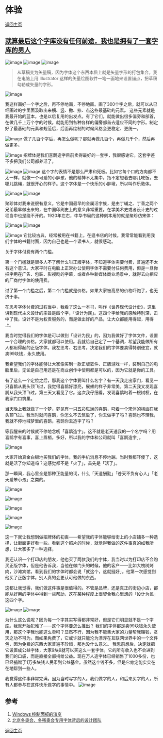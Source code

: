 # 体验
[返回主页](/)

## [就算最后这个字库没有任何前途，我也是拥有了一套字库的男人](https://mp.weixin.qq.com/s/hZ6KeQCFzyWbQw_J1fDjug)

![image](https://user-images.githubusercontent.com/98196188/150621923-433dbb7d-1d76-4a7a-a4d5-8d688a4972b4.png)
![image](https://user-images.githubusercontent.com/98196188/150621900-fb590fdf-39d9-4fab-b484-1be98372a057.png)
![image](https://user-images.githubusercontent.com/98196188/150621939-be47f035-fef3-4554-b879-7b121b4d92f2.png)
> 从草稿变为矢量稿，因为字体这个东西本质上就是矢量字形的打包集合。我在电脑上用 Illustrator 这样的矢量绘图软件一笔一画地来设置锚点，把草稿勾勒成矢量的字形。

![image](https://user-images.githubusercontent.com/98196188/150621963-d86da582-dc7d-4db8-bb8c-df45c887dabb.png)

我这样画好一个字之后，再不停地画，不停地画。画了300个字之后，就可以从已经画过的字里面汲取出来横、竖、撇、捺、点这些最基础的元素。
这些元素就是我最开始的蓝本，也是以后复用的出发点。有了它们，就能做出很多偏旁和部首，在做几千上万个字的时候，就能用到各种各样的偏旁部首去适应不同的字形。制定好了最基础的元素和规范后，后面再绘制的时候风格会更稳定、更统一。

![image](https://user-images.githubusercontent.com/98196188/150621975-82ca9d95-26ea-4e4e-81e5-33894a96d1ba.png)
做了几百个字后，再怎么做呢？那就再做几百个，再做几千个，然后再做更多。

![image](https://user-images.githubusercontent.com/98196188/150622002-4beeb8fd-8c22-485c-b84d-97c5bddda368.png)
招牌体是我们喜鹊造字目前卖得最好的一套字，我很感谢它。这套字差不多把我们公司都养活了。

![image](https://user-images.githubusercontent.com/98196188/150622014-08335cd8-3c00-44c6-b284-c909d152bfe3.png)
![image](https://user-images.githubusercontent.com/98196188/150622024-3a665fdf-fd31-4054-a08d-78f9645bb4e9.png)
这个字的表情不是那么严肃和死板。比如它每个口的方向都不太一样，就像一个可爱的小胖孩，他的精神不太集中，指不定想着去哪儿吃饭，去哪儿跳绳，就很开心的样子。这个字体是一个快乐的小胖墩，所以叫作乐敦体。

![image](https://user-images.githubusercontent.com/98196188/150622037-43a7aa0f-20a6-4fdc-bf0f-efad79700660.png)
![image](https://user-images.githubusercontent.com/98196188/150622040-1f815e1e-4c14-4606-81fb-0b302cc8c6c4.png)

聚珍体对我来说很有意义。它是中国最早的金属活字族，是由丁辅之、丁善之两个兄弟最早做出来的，在中国印刷史上的意义非常重要，在学美术史或者设计史的过程当中也是绕不开的。1920年左右，中华书局的这种刻本用的就是聚珍仿宋体：

![image](https://user-images.githubusercontent.com/98196188/150622064-4583ae23-1412-411c-978b-38175c3baf79.png)
![image](https://user-images.githubusercontent.com/98196188/150622070-9e25e1c9-0738-4bda-b089-7ac43718b4ec.png)

![image](https://user-images.githubusercontent.com/98196188/150622075-ab2dde75-58fc-448b-9da2-67e2a1b22146.png)
它比较古典，经常被用在书籍上。在逛书店的时候，我常常能看到用我们字体的书籍封面，因为自己也是一个读书人，就很感动。

关于字体付费有两个门槛。

第一个门槛就是很多人不了解什么叫正版字体，不知道字体需要付费，普遍还不太有这个意识。大家平时在电脑上正常办公使用字体不需要付任何费用，但是一旦你把字用在广告、包装、影视剧的字幕，或者各种新媒体商业场景中，就得去向相应的厂商付字体的使用费。

过了第一个门槛之后，第二个门槛就是价格。如果大家被高昂的价格吓跑了，也无济于事。

在思考字体付费的过程当中，我看了这么一本书，叫作《世界现代设计史》，这里讲到现代主义设计的宗旨是四个字，「设计为民」。这四个字给我的感触特别深，击中了我。设计不是为权贵服务的，而是做出好的产品，让大众都能用得起，用得上。

我当时觉得我们的字体是可以做到「设计为民」的，因为我做好了字体文件，设置一个合理的价格，大家就都可以使用。我就给自己定了一个基调，希望我能做所有人都用得起的正版字体。我左思考、右思考，决定我们的字体要卖得特别便宜，就卖99块钱，永久使用。

我希望我们的字体能够让大家像买到一款正版软件、正版游戏一样，装到自己的电脑里后，无论是自己用还是在商业创作中使用都是可以的，因为它就是你的工具。

有了这么一个定位之后，那我这个字体要叫什么名字？有一天我走出家门，看见一只喜鹊从我头顶飞过，我觉得喜鹊好漂亮，展翅的样子非常美。第二天我又发现喜鹊从我头顶飞过，第三天又看见了它。这次我仔细看，发现喜鹊叼着一根树杈，在我家门口筑巢。

当天晚上我就做了一个梦，梦见有一只五彩斑斓的喜鹊，叼着一个宋体的横画在我头顶飞过。我当时就问喜鹊，你怎么不去筑巢了，你去做字了吗？喜鹊也不理我，我就不停地喊梦里的喜鹊，喜鹊你去造字了吗？

等我醒来的时候就不停地念叨「喜鹊造字」。这不就是老天送我的一个名字吗？用喜鹊字有喜事，喜上眉梢，多好，所以我的字体和公司就叫「喜鹊造字」。

![image](https://user-images.githubusercontent.com/98196188/150622101-70bd41f9-5e6f-4aa8-adea-25651f4f3cb7.png)

大家开始真金白银地买我们的字体，我的手机消息不停地蹦。当时我都吓傻了，这就是活了你知道吗？这感觉都不是「火了」，首先是「活了」。

那一瞬间，我心里全是那种正能量的词，什么「天道酬勤」「苍天不负有心人」「老天爱笨小孩」之类的。

![image](https://user-images.githubusercontent.com/98196188/150622118-cb52ce90-47bd-4366-aca6-0f35cd734d84.png)

![image](https://user-images.githubusercontent.com/98196188/150622121-63ba3045-8e6e-4370-90e2-ca087b248806.png)

![image](https://user-images.githubusercontent.com/98196188/150622123-9d3a9744-26bb-48d3-8139-20a2b4370d28.png)

![image](https://user-images.githubusercontent.com/98196188/150622131-b5de17b0-71ab-40e3-b88a-379fd3f28e0c.png)

![image](https://user-images.githubusercontent.com/98196188/150622135-a6b3ec3c-35ce-4ec5-bdb4-f1ad36eaf16a.png)

这一下就让我想到做招牌体的初衷——希望我的字体能够给街上的小店铺多一种选择，让街面更好看一些。看到这个照片的时候，就觉得我做的这件事真的如我所想，让大家多了一种选择。

我还认识一个打印店的朋友，他也买了两款我们的字体，我当时以为打印店不会购买正版字体，但是他告诉我，当他在做门头的时候，他的客户——比如大槐树烤肉，沙滩宾馆，看到我们的字体时都会说「就这个，这就挺好」。他第一次感觉到他买了正版字体，别人真的会更认可他做的东西。

这都让我觉得，我们做这件事是很值得的。不管是品牌，还是真正的街边小店，都能从好用的字体中得到一些帮助，这在某种程度上很契合我心里想的「设计为民」这四个字。

![image](https://user-images.githubusercontent.com/98196188/150622142-a9bc0e50-a503-4542-a1b2-f00d950e86f7.png)
![image](https://user-images.githubusercontent.com/98196188/150622149-1cba58f4-379e-4b8f-9373-cf990932d426.png)

为什么这么说呢？因为每一个字其实写得都非常好，但是它们明显就不是一个字库。我就开始犯难了——这个字体要怎么推出？
我们的字体都是卖99块钱永久使用，那这个字我也能这么卖吗？显然不行，因为我不能集大家的力量帮我赚钱，贪天之功不可为。而如果免费了，它或许就只能沦为漂浮在互联网世界中的一个文件包，因为免费的东西大家普遍不珍惜，那也没什么意义。
我思前想后，决定就把它设置成公益字体，大家9块9就可以买这么一套字体。它的所有收入也不会进到我们的口袋，而是直接全部捐给公益。现在万人造字体已经销售了1000多份，也已经捐赠了1万多块钱人民币到公益基金。虽然这个钱不多，但是它肯定能实实在在地帮到一些人。

我觉得这件事非常完满，因为当时写字的人，我们做字的人，和后来买字的人，所有人都参与在这件快乐做字的事情中。
![image](https://user-images.githubusercontent.com/98196188/150622162-74d44c18-9709-43eb-8995-276f8f89d787.png)

## 参考

1. [Windows 控制面板的演变](https://www.versionmuseum.com/history-of/all-windows-control-panels)
2. [北京冬奥会、冬残奥会专用字体背后的设计团队](https://www.logonews.cn/2022021004254541.html)

[返回主页](/)
